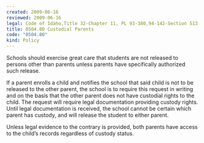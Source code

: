 ```yaml
---
created: 2009-06-16
reviewed: 2009-06-16
legal: Code of Idaho,Title 32-Chapter 11, PL 93-380,94-142-Section 513
title: 0504.80 Custodial Parents
code: "0504.80"
kind: Policy
---
```


Schools should exercise great care that students are not released to persons other than parents unless parents have specifically authorized such release.

If a parent enrolls a child and notifies the school that said child is not to be released to the other parent, the school is to require this request in writing and on the basis that the other parent does not have custodial rights to the child. The request will require legal documentation providing custody rights. Until legal documentation is received, the school cannot be certain which parent has custody, and will release the student to either parent.

Unless legal evidence to the contrary is provided, both parents have access to the child’s records regardless of custody status.
